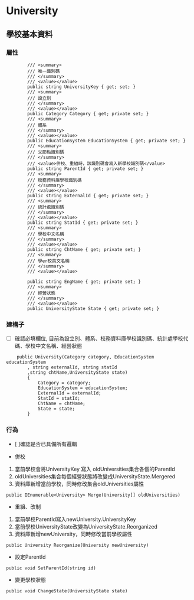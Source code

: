 # University
## 學校基本資料

### 屬性
````text
        /// <summary>
        /// 唯一識別碼
        /// </summary>
        /// <value></value>
        public string UniversityKey { get; set; }
        /// <summary>
        /// 設立別
        /// </summary>
        /// <value></value>
        public Category Category { get; private set; }
        /// <summary>
        /// 體系
        /// </summary>
        /// <value></value>
        public EducationSystem EducationSystem { get; private set; }
        /// <summary>
        /// 父節點識別碼
        /// </summary>
        /// <value>併校、重組時，該識別碼會寫入新學校識別碼</value>
        public string ParentId { get; private set; }
        /// <summary>
        /// 校務資料庫學校識別碼
        /// </summary>
        /// <value></value>
        public string ExternalId { get; private set; }
        /// <summary>
        /// 統計處識別碼
        /// </summary>
        /// <value></value>
        public string StatId { get; private set; }
        /// <summary>
        /// 學校中文名稱
        /// </summary>
        /// <value></value>
        public string ChtName { get; private set; }
        /// <summary>
        /// 學er校英文名稱
        /// </summary>
        /// <value></value>

        public string EngName { get; private set; }
        /// <summary>
        /// 經營狀態
        /// </summary>
        /// <value></value>
        public UniversityState State { get; private set; }
````

### 建構子
* [ ] 確認必填欄位, 目前為設立別、體系、校務資料庫學校識別碼、統計處學校代碼、學校中文名稱、經營狀態
````text
    public University(Category category, EducationSystem educationSystem
        , string externalId, string statId
        ,string chtName,UniversityState state)
        {
            Category = category;
            EducationSystem = educationSystem;
            ExternalId = externalId;
            StatId = statId;
            ChtName = chtName;
            State = state;
        }
````

### 行為
* [ ]確認是否已具備所有邏輯
- 併校
1. 當前學校會將UniversityKey 寫入 oldUniversities集合各個的ParentId
2. oldUniversities集合每個經營狀態將改變成UniversityState.Mergered
3. 資料庫新增當前學校，同時修改集合oldUniversities屬性
````text
public IEnumerable<University> Merge(University[] oldUniversities)

````

- 重組、改制
1. 當前學校ParentId寫入newUniversity.UniversityKey
2. 當前學校UniversityState改變為UniversityState.Reorganized
3. 資料庫新增newUniversity，同時修改當前學校屬性
````text
public University Reorganize(University newUniversity)
````

- 設定ParentId
````text
public void SetParentId(string id)
````

- 變更學校狀態
````text
public void ChangeState(UniversityState state)
````